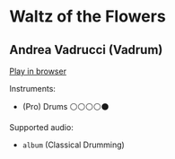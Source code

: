 # Waltz of the Flowers

## Andrea Vadrucci \(Vadrum\)


[Play in browser](http://pages.cs.wisc.edu/~tolly/customs/vadrum/waltz-of-the-flowers)

Instruments:

  * (Pro) Drums ⚪️⚪️⚪️⚪️⚫️

Supported audio:

  * `album` (Classical Drumming)

